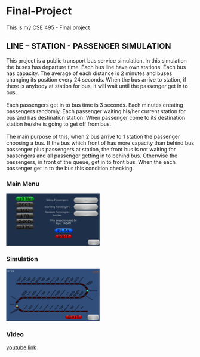 # Final-Project
This is my CSE 495 - Final project
## LINE – STATION - PASSENGER SIMULATION
This project is a public transport bus service simulation. In this simulation the
buses has departure time. Each bus line have own stations. Each bus has
capacity. The average of each distance is 2 minutes and buses changing its position
every 24 seconds. When the bus arrive to station, if there is anybody at station for bus,
it will wait until the passenger get in to bus. <br /> <br />
Each passengers get in to bus time is 3 seconds. Each minutes creating passengers
randomly. Each passenger waiting his/her current station for bus and has destination
station. When passenger come to its destination station he/she is going to get off from
bus. <br /> <br />
The main purpose of this, when 2 bus arrive to 1 station the passenger choosing
a bus. If the bus which front of has more capacity than behind bus passenger plus
passengers at station, the front bus is not waiting for passengers and all passenger
getting in to behind bus. Otherwise the passengers, in front of the queue, get in to front
bus. When the each passenger get in to the bus this condition checking. <br />

### Main Menu
<img src="https://github.com/alperyasar/Final-Project/blob/main/Assets/Source/Image/mainMenu.JPG" alt="Main Menu" width="250"/>

### Simulation
<img src="https://github.com/alperyasar/Final-Project/blob/main/Assets/Source/Image/start1.JPG" alt="Simulation" width="250"/>

### Video
[youtube link](https://youtu.be/0GYZYEgSoWw)
